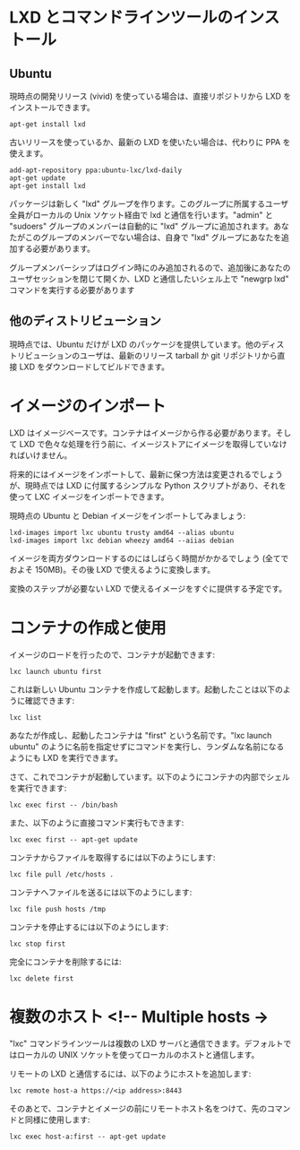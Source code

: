 # LXD とコマンドラインツールのインストール <!-- Installing LXD and the command line tool -->
## Ubuntu
<!--
If you are on the current development release (vivid), then you can install LXD  
directly from the repository with:
-->
現時点の開発リリース (vivid) を使っている場合は、直接リポジトリから LXD をインストールできます。

    apt-get install lxd

<!--
If you are on an older release or you want the latest version of LXD, you can use  
our PPA instead with:
-->
古いリリースを使っているか、最新の LXD を使いたい場合は、代わりに PPA を使えます。

    add-apt-repository ppa:ubuntu-lxc/lxd-daily
    apt-get update
    apt-get install lxd

<!--
The package creates a new "lxd" group which contains all users allowed to talk to  
lxd over the local unix socket. All members of the "admin" and "sudoers" groups are automatically added.  
If your user isn't a member of one of these groups, you'll need to manually add your user to the "lxd" group.
-->
パッケージは新しく "lxd" グループを作ります。このグループに所属するユーザ全員がローカルの Unix ソケット経由で lxd と通信を行います。"admin" と "sudoers" グループのメンバーは自動的に "lxd" グループに追加されます。あなたがこのグループのメンバーでない場合は、自身で "lxd" グループにあなたを追加する必要があります。

<!--
Because group membership is only applied at login, you then either need to close  
and re-open your user session or use the "newgrp lxd" command in the shell you're going to interact with lxd from.
-->
グループメンバーシップはログイン時にのみ追加されるので、追加後にあなたのユーザセッションを閉じて開くか、LXD と通信したいシェル上で "newgrp lxd" コマンドを実行する必要があります

## 他のディストリビューション <!-- Other distributions -->
<!--
As of today, only Ubuntu has packages for LXD. Users of other distributions  
can directly download and build LXD from git or use our latest release tarball.  
Instructions for both are available [here](/lxd/downloads).
-->
現時点では、Ubuntu だけが LXD のパッケージを提供しています。他のディストリビューションのユーザは、最新のリリース tarball か git リポジトリから直接 LXD をダウンロードしてビルドできます。

# イメージのインポート <!-- Importing some images -->
<!--
LXD is image based. Containers must be created from an image and so the image store  
must get some images before you can do much with LXD.
-->
LXD はイメージベースです。コンテナはイメージから作る必要があります。そして LXD で色々な処理を行う前に、イメージストアにイメージを取得していなければいけません。

<!--
We expect the way to import and keep your images up to date to change in the future,  
but today we have a simple python script which we ship with LXD and that will let you  
import LXC images into it.
-->
将来的にはイメージをインポートして、最新に保つ方法は変更されるでしょうが、現時点では LXD に付属するシンプルな Python スクリプトがあり、それを使って LXC イメージをインポートできます。

<!--
So let's import some current Ubuntu and Debian images:
-->
現時点の Ubuntu と Debian イメージをインポートしてみましょう:

    lxd-images import lxc ubuntu trusty amd64 --alias ubuntu
    lxd-images import lxc debian wheezy amd64 --aiias debian

<!--
That's going to take a little while as it downloads both images (total of about 150MB)  
and then repacks them to be compatible with LXD.
-->
イメージを両方ダウンロードするのにはしばらく時間がかかるでしょう (全てでおよそ 150MB)。その後 LXD で使えるように変換します。

<!--
We expect to ship compatible images soon which will avoid the repacking step.
-->
変換のステップが必要ない LXD で使えるイメージをすぐに提供する予定です。

# コンテナの作成と使用 <!-- Creating and using your first container -->
<!--
Now that you have a couple of images loaded, you can finally launch your first container:
-->
イメージのロードを行ったので、コンテナが起動できます:

    lxc launch ubuntu first

<!--
That will create and start a new ubuntu container as can be confirmed with:
-->
これは新しい Ubuntu コンテナを作成して起動します。起動したことは以下のように確認できます:

    lxc list

<!--
Your container here is called "first". You also could let LXD give it a random name by  
just calling "lxc launch ubuntu" without a name.
-->
あなたが作成し、起動したコンテナは "first" という名前です。"lxc launch ubuntu" のように名前を指定せずにコマンドを実行し、ランダムな名前になるようにも LXD を実行できます。

<!--
Now that your container is running, you can get a shell inside it with:
-->
さて、これでコンテナが起動しています。以下のようにコンテナの内部でシェルを実行できます:

    lxc exec first -- /bin/bash

<!--
Or just run a command directly:
-->
また、以下のように直接コマンド実行もできます:

    lxc exec first -- apt-get update

<!--
To pull a file from the container, use:
-->
コンテナからファイルを取得するには以下のようにします:

    lxc file pull /etc/hosts .

<!--
To push one, use:
-->
コンテナへファイルを送るには以下のようにします:

    lxc file push hosts /tmp

<!--
To stop the container, simply do:
-->
コンテナを停止するには以下のようにします:

    lxc stop first

<!--
And to remove it entirely:
-->
完全にコンテナを削除するには:

    lxc delete first

# 複数のホスト <!-- Multiple hosts ->
<!--
The "lxc" command line tool can talk to multiple LXD servers.  
It defaults to talking to the local one using a local UNIX socket.
-->
"lxc" コマンドラインツールは複数の LXD サーバと通信できます。デフォルトではローカルの UNIX ソケットを使ってローカルのホストと通信します。

<!--
To talk to a remote LXD, you can simply add it with:
-->
リモートの LXD と通信するには、以下のようにホストを追加します:

    lxc remote host-a https://<ip address>:8443

<!--
And after that, use all the same command as above but prefixing the container  
and images name with the remote host like:
-->
そのあとで、コンテナとイメージの前にリモートホスト名をつけて、先のコマンドと同様に使用します:

    lxc exec host-a:first -- apt-get update
